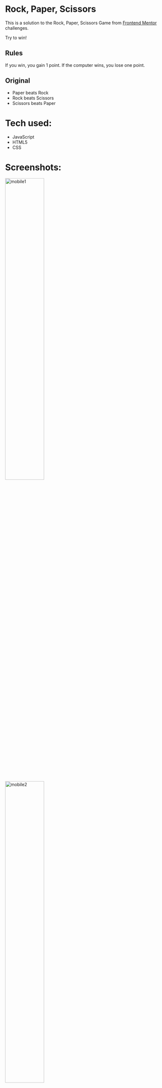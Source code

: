 # Rock, Paper, Scissors

This is a solution to the Rock, Paper, Scissors Game from [Frontend Mentor](https://www.frontendmentor.io) challenges.

Try to win!

## Rules

If you win, you gain 1 point. If the computer wins, you lose one point.

## Original

- Paper beats Rock
- Rock beats Scissors
- Scissors beats Paper

# Tech used:
<ul>
  <li>JavaScript</li>
  <li>HTML5</li>
  <li>CSS</li>
</ul>

# Screenshots:

<img width="50%" alt="mobile1" src="https://github.com/Anmakulaku/Rock-Paper-Scissors/assets/119726677/a1c65c92-5fae-4e8c-8f84-436a672500e1">

<img width="50%" alt="mobile2" src="https://github.com/Anmakulaku/Rock-Paper-Scissors/assets/119726677/b96b0086-b80d-48c9-b303-fbd5551c5244">

<img width="50%" alt="desktop2" src="https://github.com/Anmakulaku/Rock-Paper-Scissors/assets/119726677/e0f9a198-7aa1-48fe-8019-7981296f94bb">

<img width="50%" alt="desktop3" src="https://github.com/Anmakulaku/Rock-Paper-Scissors/assets/119726677/cb83e81f-8edb-4e84-9125-83cef1a382d4">
